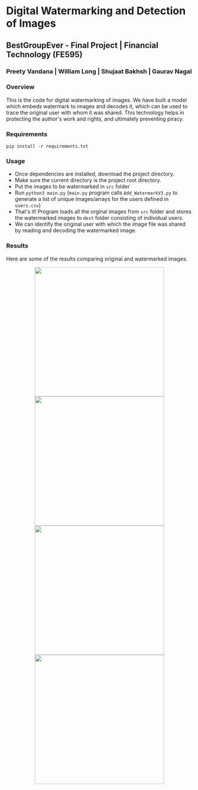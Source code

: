 # Digital Watermarking and Detection of Images

## BestGroupEver - Final Project | Financial Technology (FE595)

### Preety Vandana | William Long | Shujaat Bakhsh | Gaurav Nagal

### Overview

This is the code for digital watermarking of images. We have built a model which embeds watermark to images and decodes it, which can be used to trace the original user with whom it was shared. This technology helps in protecting the author's work and rights, and ultimately preventing piracy.

### Requirements

`pip install -r requirements.txt`

### Usage

- Once dependencies are installed, download the project directory.
- Make sure the current directory is the project root directory.
- Put the images to be watermarked in `src` folder
- Run `python3 main.py` (`main.py` program calls `Add_WatermarkV3.py` to generate a list of unique images/arrays for the users defined in `users.csv`)
- That's it! Program loads all the orginal images from `src` folder and stores the watermarked images to `dest` folder consisting of individual users. 
- We can identify the original user with which the image file was shared by reading and decoding the watermarked image.

### Results

Here are some of the results comparing original and watermarked images.

<p align="center">
  <img src="https://github.com/shujaatbakhsh25/BestGroupEver/blob/master/src/Test6.png" width="350" title=" ">
  <img src="https://github.com/shujaatbakhsh25/BestGroupEver/blob/master/dest/IC_Wiener3000/Test6.png" width="350" alt=" ">
  <img src="https://github.com/shujaatbakhsh25/BestGroupEver/blob/master/src/Test5.png" width="350" title=" ">
  <img src="https://github.com/shujaatbakhsh25/BestGroupEver/blob/master/IC_Wiener3000/Test5.png" width="350" title=" ">
</p>
